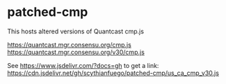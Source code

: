 # patched-cmp
This hosts altered versions of Quantcast cmp.js

https://quantcast.mgr.consensu.org/cmp.js
https://quantcast.mgr.consensu.org/v30/cmp.js

See https://www.jsdelivr.com/?docs=gh to get a link:
https://cdn.jsdelivr.net/gh/scythianfuego/patched-cmp/us_ca_cmp_v30.js
